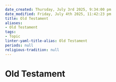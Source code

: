 ```yaml
---
date_created: Thursday, July 3rd 2025, 9:34:00 pm
date_modified: Friday, July 4th 2025, 11:42:23 pm
title: Old Testament
aliases:
- Old Testament
tags:
- Topic
linter-yaml-title-alias: Old Testament
periods: null
religious-tradition: null
---
```

# Old Testament
